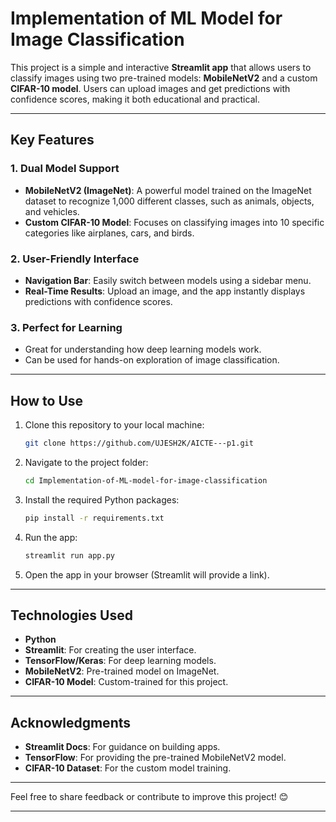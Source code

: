 # **Implementation of ML Model for Image Classification**

This project is a simple and interactive **Streamlit app** that allows users to classify images using two pre-trained models: **MobileNetV2** and a custom **CIFAR-10 model**. Users can upload images and get predictions with confidence scores, making it both educational and practical.

---

## **Key Features**

### 1. **Dual Model Support**
- **MobileNetV2 (ImageNet)**: A powerful model trained on the ImageNet dataset to recognize 1,000 different classes, such as animals, objects, and vehicles.
- **Custom CIFAR-10 Model**: Focuses on classifying images into 10 specific categories like airplanes, cars, and birds.

### 2. **User-Friendly Interface**
- **Navigation Bar**: Easily switch between models using a sidebar menu.
- **Real-Time Results**: Upload an image, and the app instantly displays predictions with confidence scores.

### 3. **Perfect for Learning**
- Great for understanding how deep learning models work.
- Can be used for hands-on exploration of image classification.

---

## **How to Use**

1. Clone this repository to your local machine:
   ```bash
   git clone https://github.com/UJESH2K/AICTE---p1.git
   ```
2. Navigate to the project folder:
   ```bash
   cd Implementation-of-ML-model-for-image-classification
   ```
3. Install the required Python packages:
   ```bash
   pip install -r requirements.txt
   ```
4. Run the app:
   ```bash
   streamlit run app.py
   ```

5. Open the app in your browser (Streamlit will provide a link).

---

## **Technologies Used**
- **Python**
- **Streamlit**: For creating the user interface.
- **TensorFlow/Keras**: For deep learning models.
- **MobileNetV2**: Pre-trained model on ImageNet.
- **CIFAR-10 Model**: Custom-trained for this project.

---

## **Acknowledgments**
- **Streamlit Docs**: For guidance on building apps.
- **TensorFlow**: For providing the pre-trained MobileNetV2 model.
- **CIFAR-10 Dataset**: For the custom model training.

---

Feel free to share feedback or contribute to improve this project! 😊

--- 

